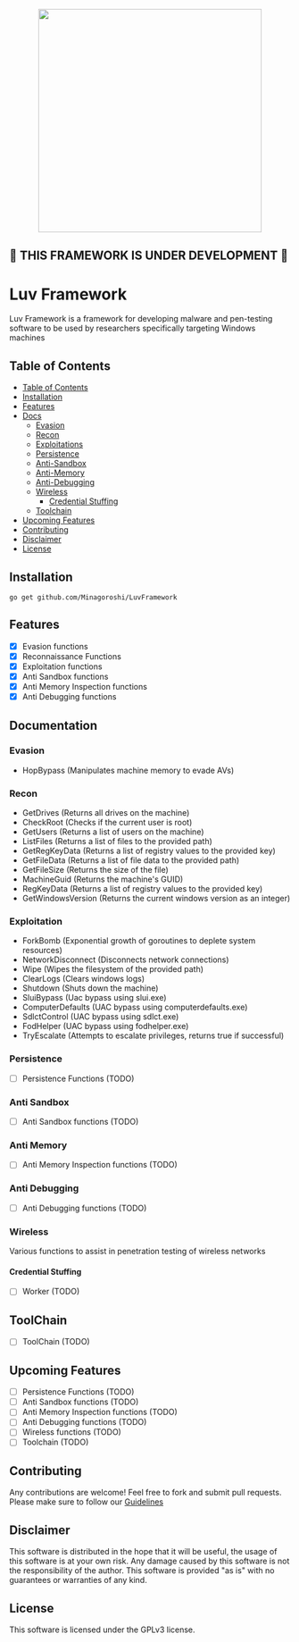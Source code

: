 <p align="center">
  <img width="400" height="400" src="https://i.ibb.co/Hx1YH7h/optimizedluv.gif">
</p>

## 🚧 THIS FRAMEWORK IS UNDER DEVELOPMENT 🚧

# Luv Framework
Luv Framework is a framework for developing malware and pen-testing software to be used by researchers specifically targeting Windows machines



## Table of Contents
- [Table of Contents](#table-of-contents)
- [Installation](#installation)
- [Features](#features)
- [Docs](#documentation)
  - [Evasion](#evasion)
  - [Recon](#recon)
  - [Exploitations](#exploitation)
  - [Persistence](#persistence)
  - [Anti-Sandbox](#anti-sandbox)
  - [Anti-Memory](#anti-memory)
  - [Anti-Debugging](#anti-debugging)
  - [Wireless](#wireless)
    - [Credential Stuffing](#credential-stuffing)
  - [Toolchain](#toolchain)
- [Upcoming Features](#upcoming-features)
- [Contributing](#contributing)
- [Disclaimer](#disclaimer)
- [License](#license)

## Installation
`go get github.com/Minagoroshi/LuvFramework`

## Features
- [x] Evasion functions
- [x] Reconnaissance Functions
- [x] Exploitation functions
- [x] Anti Sandbox functions
- [x] Anti Memory Inspection functions
- [x] Anti Debugging functions

## Documentation
### Evasion
- HopBypass (Manipulates machine memory to evade AVs)

### Recon
- GetDrives (Returns all drives on the machine)
- CheckRoot (Checks if the current user is root)
- GetUsers (Returns a list of users on the machine)
- ListFiles (Returns a list of files to the provided path)
- GetRegKeyData (Returns a list of registry values to the provided key)
- GetFileData (Returns a list of file data to the provided path)
- GetFileSize (Returns the size of the file)
- MachineGuid (Returns the machine's GUID)
- RegKeyData (Returns a list of registry values to the provided key)
- GetWindowsVersion (Returns the current windows version as an integer)

### Exploitation
- ForkBomb (Exponential growth of goroutines to deplete system resources)
- NetworkDisconnect (Disconnects network connections)
- Wipe (Wipes the filesystem of the provided path)
- ClearLogs (Clears windows logs)
- Shutdown (Shuts down the machine)
- SluiBypass (Uac bypass using slui.exe)
- ComputerDefaults (UAC bypass using computerdefaults.exe)
- SdlctControl (UAC bypass using sdlct.exe)
- FodHelper (UAC bypass using fodhelper.exe)
- TryEscalate (Attempts to escalate privileges, returns true if successful)

### Persistence
- [ ] Persistence Functions (TODO)

### Anti Sandbox
- [ ] Anti Sandbox functions (TODO)

### Anti Memory
- [ ] Anti Memory Inspection functions (TODO)

### Anti Debugging
- [ ] Anti Debugging functions (TODO)

### Wireless
Various functions to assist in penetration testing of wireless networks

#### Credential Stuffing
 - [ ] Worker (TODO)

## ToolChain
- [ ] ToolChain (TODO)

## Upcoming Features
- [ ] Persistence Functions (TODO)
- [ ] Anti Sandbox functions (TODO)
- [ ] Anti Memory Inspection functions (TODO)
- [ ] Anti Debugging functions (TODO)
- [ ] Wireless functions (TODO)
- [ ] Toolchain  (TODO)

## Contributing
Any contributions are welcome! Feel free to fork and submit pull requests.
Please make sure to follow our [Guidelines](CONTRIBUTING.md)

## Disclaimer
This software is distributed in the hope that it will be useful, the usage of this software is at your own risk.
Any damage caused by this software is not the responsibility of the author.
This software is provided "as is" with no guarantees or warranties of any kind.

## License

This software is licensed under the GPLv3 license.

